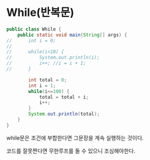 While(반복문)
=============
```java
public class While {
    public static void main(String[] args) {
//		int i = 0;
//
//		while(i<10) {
//			System.out.println(i);
//			i++; //i = i + 1;
//		}

        int total = 0;
        int i = 1;
        while(i<=100) {
            total = total + i;
            i++;
        }
        System.out.println(total);
    }
}
```

while문은 조건에 부합한다면 그문장을 계속 실행하는 것이다.

코드를 잘못짠다면 무한루프를 돌 수 있으니 조심해야한다.